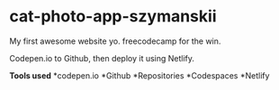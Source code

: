 # cat-photo-app-szymanskii
My first awesome website yo. freecodecamp for the win.

Codepen.io to Github, then deploy it using Netlify.

**Tools used**
*codepen.io
*Github
    *Repositories
    *Codespaces
*Netlify